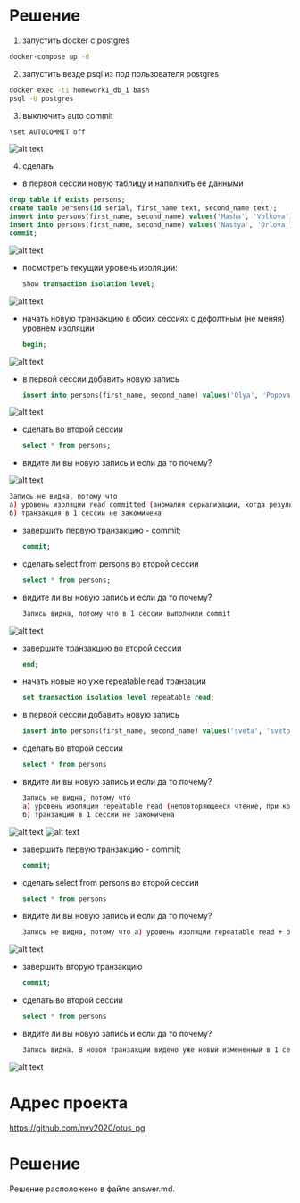 # Решение

1. запустить docker с postgres

  ```bash
  docker-compose up -d
  ```

2. запустить везде psql из под пользователя postgres

```bash
docker exec -ti homework1_db_1 bash
psql -U postgres
```

3. выключить auto commit

```bash
\set AUTOCOMMIT off
```
![alt text](image.png)


4. сделать

- в первой сессии новую таблицу и наполнить ее данными

```sql
drop table if exists persons;
create table persons(id serial, first_name text, second_name text);
insert into persons(first_name, second_name) values('Masha', 'Volkova');
insert into persons(first_name, second_name) values('Nastya', 'Orlova');
commit;
```
![alt text](image-1.png)

- посмотреть текущий уровень изоляции:

  ```sql
  show transaction isolation level;
  ```
![alt text](image-2.png)

- начать новую транзакцию в обоих сессиях с дефолтным (не меняя) уровнем изоляции

  ```sql
  begin;
  ```
![alt text](image-3.png)

- в первой сессии добавить новую запись

  ```sql
  insert into persons(first_name, second_name) values('Olya', 'Popova');
  ```
![alt text](image-4.png)

- сделать во второй сессии

  ```sql
  select * from persons;
  ```

- видите ли вы новую запись и если да то почему?

![alt text](image-5.png)

  ```bash
  Запись не видна, потому что
  а) уровень изоляции read committed (аномалия сериализации, когда результат успешной фиксации группы транзакций оказывается несогласованным при всевозможных вариантах исполнения этих транзакций по очереди.)
  б) транзакция в 1 сессии не закомичена
  ```

- завершить первую транзакцию - commit;

  ```sql
  commit;
  ```

- сделать select from persons во второй сессии

  ```sql
  select * from persons;
  ```

- видите ли вы новую запись и если да то почему?

  ```bash
  Запись видна, потому что в 1 сессии выполнили commit
  ```
![alt text](image-6.png)


- завершите транзакцию во второй сессии

  ```sql
  end;
  ```

- начать новые но уже repeatable read транзации

  ```sql
  set transaction isolation level repeatable read;
  ```

- в первой сессии добавить новую запись

  ```sql
  insert into persons(first_name, second_name) values('sveta', 'svetova');
  ```

- сделать во второй сессии

  ```sql
  select * from persons
  ```

- видите ли вы новую запись и если да то почему?

  ```bash
  Запись не видна, потому что
  а) уровень изоляции repeatable read (неповторяющееся чтение, при которой )не поддерживается аномалия сериализации, когда результат успешной фиксации группы транзакций оказывается несогласованным при всевозможных вариантах исполнения этих транзакций по очереди.)
  б) транзакция в 1 сессии не закомичена
  ```

![alt text](image-7.png)
![alt text](image-8.png)

- завершить первую транзакцию - commit;

  ```sql
  commit;
  ```

- сделать select from persons во второй сессии

  ```sql
  select * from persons
  ```

- видите ли вы новую запись и если да то почему?

  ```bash
  Запись не видна, потому что а) уровень изоляции repeatable read + б) транзакция в 2 сессии начала чтение до коммита в 1, то есть видит снепшот данных до начала транзакции
  ```
![alt text](image-9.png)

- завершить вторую транзакцию

  ```sql
  commit;
  ```

- сделать во второй сессии

  ```sql
  select * from persons
  ```

- видите ли вы новую запись и если да то почему?

  ```bash
  Запись видна. В новой транзакции видено уже новый измененный в 1 сессии снепшот.
  ```

![alt text](image-10.png)  

# Адрес проекта

<https://github.com/nvv2020/otus_pg>

# Решение

Решение расположено в файле answer.md.

